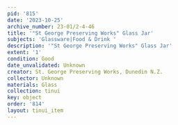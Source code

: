 ```yaml
---
pid: '815'
date: '2023-10-25'
archive_number: 23-01/2-4-46
title: '"St George Preserving Works" Glass Jar'
subjects: 'Glassware|Food & Drink '
description: '"St George Preserving Works" Glass Jar'
extent: '1'
condition: Good
date_unvalidated: Unknown
creator: St. George Preserving Works, Dunedin N.Z.
collector: Unknown
materials: Glass
collection: tinui
key: object
order: '814'
layout: tinui_item
---
```

